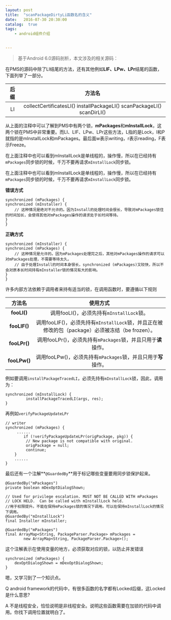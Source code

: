 ```yaml
---
layout: post
title:  "scanPackageDirtyLi函数名的含义"
date:   2016-07-30 20:30:00
catalog:  true
tags:
    - android组件介绍
   

---
```


> 基于Android 6.0源码剖析，本文涉及的相关源码：

在PMS的源码中除了LI结尾的方法，还有其他例如**LIF、LPw、LPr**结尾的函数，下面列举了一部分。

| 后缀 |                            方法名                            |
| :--: | :----------------------------------------------------------: |
|  LI  | collectCertificatesLI() installPackageLI() scanPackageLI() scanDirLI() |



从上面的注释中可以了解到PMS中有两个锁，**mPackages**和**mInstallLock**，这两个锁在PMS中非常重要。而LI、LIF、LPw、LPr这些方法，L指的是Lock，I和P就指的是mInstallLock和mPackages。最后面w表示writing，r表示reading，F表示Freeze。

在上面注释中也可以看到mInstallLock是单线程的，操作慢，所以在已经持有`mPackages`同步锁的时候，千万不要再请求`mInstallLock`同步锁。

在上面注释中也可以看到mInstallLock是单线程的，操作慢，所以在已经持有`mPackages`同步锁的时候，千万不要再请求`mInstallLock`同步锁。

**错误方式**

```
synchronized (mPackages) {
synchronized (mInstaller) {
    // 这种情况是绝对不允许的。因为Install的处理时间会很长，导致对mPackages锁住的时间加长，会使得其他对mPackages操作的请求处于长时间等待。
}
}
```

**正确方式**

```
synchronized (mInstaller) {
synchronized (mPackages) {
    // 这种情况是允许的。因为mPackages处理完之后，其他对mPackages操作的请求可以对mPackages处理，不需要等待太久。
    // 由于处理Install的时间本身很长，synchronized (mPackages)又较快，所以不会对原本长时间持有mInstaller锁的情况有大的影响。
}
}
```

许多内部方法依赖于调用者来持有适当的锁，在调用函数时，要遵循以下规则

|    方法名    |                           使用方式                           |
| :----------: | :----------------------------------------------------------: |
| **fooLI()**  |          调用fooLI()，必须先持有`mInstallLock`锁。           |
| **fooLIF()** | 调用fooLIF()，必须先持有`mInstallLock`锁，并且正在被修改的包（package）必须被冻结（be frozen）。 |
| **fooLPr()** | 调用fooLPr()，必须先持有`mPackages`锁，并且只用于**读**操作。 |
| **fooLPw()** | 调用fooLPw()，必须先持有`mPackages`锁，并且只用于**写**操作。 |

例如要调用`installPackageTracedLI`，必须先持有`mInstallLock`锁，因此，调用为：

```
synchronized (mInstallLock) {
         installPackageTracedLI(args, res);
}
```

再例如`verifyPackageUpdateLPr`

```
// writer
synchronized (mPackages) {
     ......
		if (!verifyPackageUpdateLPr(origPackage, pkg)) {
         // New package is not compatible with original.
         origPackage = null;
         continue;
    }
    ......
}
```

最后还有一个注解**`@GuardedBy`**用于标记哪些变量要用同步锁保护起来。

```
@GuardedBy("mPackages")
private boolean mDexOptDialogShown;

// Used for privilege escalation. MUST NOT BE CALLED WITH mPackages
// LOCK HELD.  Can be called with mInstallLock held.
//用于权限提升。不能在保持mPackages锁的情况下调用。可以在保持mInstallLock的情况下调用。
@GuardedBy("mInstallLock")
final Installer mInstaller;

@GuardedBy("mPackages")
final ArrayMap<String, PackageParser.Package> mPackages =
        new ArrayMap<String, PackageParser.Package>();
```

这个注解表示在使用变量的地方，必须获取对应的锁，以防止并发错误

```
synchronized (mPackages) {
    dexOptDialogShown = mDexOptDialogShown;
}
```

嗯，又学习到了一个知识点。

Q android framework的代码中，有很多函数的名字都有Locked后缀，这Locked是什么意思?

A 不是线程安全，恰恰说明是非线程安全。说明这些函数需要在加锁的代码中调用。你找下调用位置就明白了。